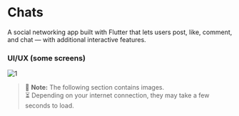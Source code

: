 # Chats

A social networking app built with Flutter that lets users post, like, comment, and chat — with additional interactive features.

### UI/UX (some screens)

![1](https://github.com/SellamiWalid/chats_app/assets/119450519/277c0b21-0906-494b-b9bb-ae87c3c41612)

> 📸 **Note:** The following section contains images.  
> ⏳ Depending on your internet connection, they may take a few seconds to load.


